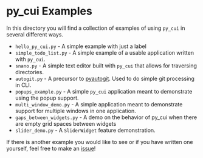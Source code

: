 # py_cui Examples

In this directory you will find a collection of examples of using `py_cui` in several different ways.

* `hello_py_cui.py` - A simple example with just a label
* `simple_todo_list.py` - A simple example of a usable application written with `py_cui`.
* `snano.py` - A simple text editor built with `py_cui` that allows for traversing directories.
* `autogit.py` - A precursor to [pyautogit](https://github.com/jwlodek/pyautogit). Used to do simple git processing in CLI.
* `popups_example.py` - A simple `py_cui` application meant to demonstrate using the popup support.
* `multi_window_demo.py` - A simple application meant to demonstrate support for multiple windows in one application.
* `gaps_between_widgets.py` - A demo on the behavior of py_cui when there are empty grid spaces between widgets
* `slider_demo.py` - A ```SliderWidget``` feature demonstration.

If there is another example you would like to see or if you have written one yourself, feel free
to make an [issue](https://github.com/jwlodek/py_cui/issues)!
